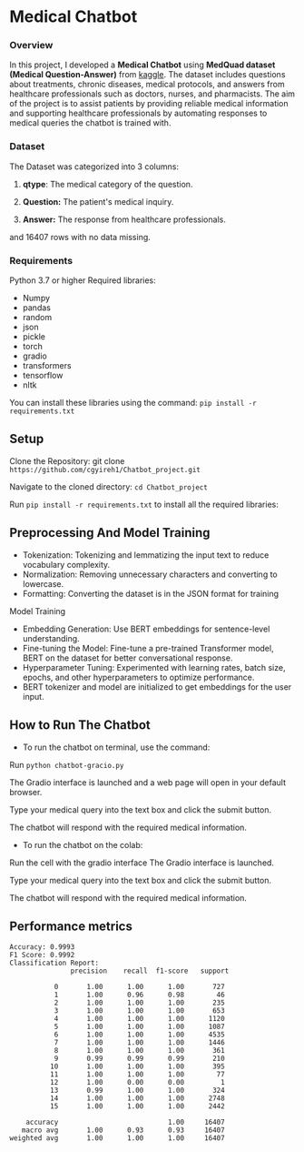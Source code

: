 #  Medical Chatbot
### Overview
In this project, I developed a **Medical Chatbot** using **MedQuad dataset (Medical Question-Answer)** from [kaggle](https://www.kaggle.com/datasets/thedevastator/comprehensive-medical-q-a-dataset/datahttps://www.kaggle.com/datasets/thedevastator/comprehensive-medical-q-a-dataset/data). The dataset includes questions about treatments, chronic diseases, medical protocols, and answers from healthcare professionals such as doctors, nurses, and pharmacists.
The aim of the project is to assist patients by providing reliable medical information and supporting healthcare professionals by automating responses to medical queries the chatbot is trained with.

### Dataset
The Dataset was categorized into 3 columns:

1. **qtype**: The medical category of the question.

2. **Question:** The patient's medical inquiry.

3. **Answer:** The response from healthcare professionals.

and 16407  rows with no data missing. 

### Requirements
Python 3.7 or higher
Required libraries:
- Numpy
- pandas
- random
- json
- pickle
- torch
- gradio
- transformers
- tensorflow
- nltk

You can install these libraries using the command:
```pip install -r requirements.txt```

## Setup
Clone the Repository:
git clone  ``` https://github.com/cgyireh1/Chatbot_project.git```


Navigate to the cloned directory: ```cd Chatbot_project```


Run ```pip install -r requirements.txt``` to install all the required libraries: 

## Preprocessing And Model Training
- Tokenization: Tokenizing and lemmatizing the input text to reduce vocabulary complexity.
- Normalization: Removing unnecessary characters and converting to lowercase.
- Formatting: Converting the dataset is in the JSON format for training

Model Training
- Embedding Generation: Use BERT embeddings for sentence-level understanding.
- Fine-tuning the Model: Fine-tune a pre-trained Transformer model, BERT on the dataset for better conversational response.
- Hyperparameter Tuning: Experimented with learning rates, batch size, epochs, and other hyperparameters to optimize performance.
- BERT tokenizer and model are initialized to get embeddings for the user input.


## How to Run The Chatbot

- To run the chatbot on terminal, use the command:

Run ```python chatbot-gracio.py```

 The Gradio interface is launched and a web page will open in your default browser.
  
  Type your medical query into the text box and click the submit button.
  
  The chatbot will respond with the required medical information.

- To run the chatbot on the colab:

Run the cell with the gradio interface
           The Gradio interface is launched.
           
Type your medical query into the text box and click the submit button.

The chatbot will respond with the required medical information.

## Performance metrics
```
Accuracy: 0.9993
F1 Score: 0.9992
Classification Report:
               precision    recall  f1-score   support

           0       1.00      1.00      1.00       727
           1       1.00      0.96      0.98        46
           2       1.00      1.00      1.00       235
           3       1.00      1.00      1.00       653
           4       1.00      1.00      1.00      1120
           5       1.00      1.00      1.00      1087
           6       1.00      1.00      1.00      4535
           7       1.00      1.00      1.00      1446
           8       1.00      1.00      1.00       361
           9       0.99      0.99      0.99       210
          10       1.00      1.00      1.00       395
          11       1.00      1.00      1.00        77
          12       1.00      0.00      0.00         1
          13       0.99      1.00      1.00       324
          14       1.00      1.00      1.00      2748
          15       1.00      1.00      1.00      2442

    accuracy                           1.00     16407
   macro avg       1.00      0.93      0.93     16407
weighted avg       1.00      1.00      1.00     16407
```

